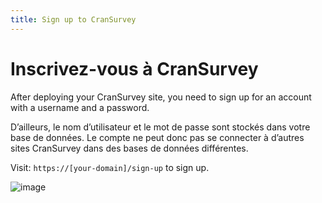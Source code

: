 ```yaml
---
title: Sign up to CranSurvey
---
```


# Inscrivez-vous à CranSurvey

After deploying your CranSurvey site, you need to sign up for an account with a username and a password.

D’ailleurs, le nom d’utilisateur et le mot de passe sont stockés dans votre base de données. Le compte ne peut donc pas se connecter à d’autres sites CranSurvey dans des bases de données différentes.

Visit: `https://[your-domain]/sign-up` to sign up.

![image](https://github.com/ocoke/csur-site/assets/71591824/6fd03d84-8943-4bf5-8105-e9b615b9cd80)
